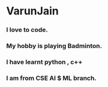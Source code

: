 # VarunJain
### I love to code.
### My hobby is playing Badminton.
### I have learnt python , c++ 
### I am from CSE AI $ ML branch.
